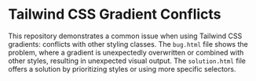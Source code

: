 # Tailwind CSS Gradient Conflicts
This repository demonstrates a common issue when using Tailwind CSS gradients: conflicts with other styling classes.  The `bug.html` file shows the problem, where a gradient is unexpectedly overwritten or combined with other styles, resulting in unexpected visual output.  The `solution.html` file offers a solution by prioritizing styles or using more specific selectors.